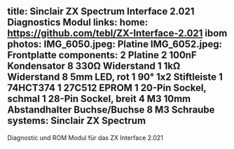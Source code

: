 title: Sinclair ZX Spectrum Interface 2.021 Diagnostics Modul
links:
    home: https://github.com/tebl/ZX-Interface-2.021
    ibom
photos:
    IMG_6050.jpeg: Platine
    IMG_6052.jpeg: Frontplatte
components:
    2 Platine
    2 100nF Kondensator
    8 330Ω Widerstand
    1 1kΩ Widerstand
    8 5mm LED, rot
    1 90° 1x2 Stiftleiste
    1 74HCT374
    1 27C512 EPROM
    1 20-Pin Sockel, schmal
    1 28-Pin Sockel, breit
    4 M3 10mm Abstandhalter Buchse/Buchse
    8 M3 Schraube
systems:
    Sinclair ZX Spectrum
---
Diagnostic und ROM Modul für das ZX Interface 2.021